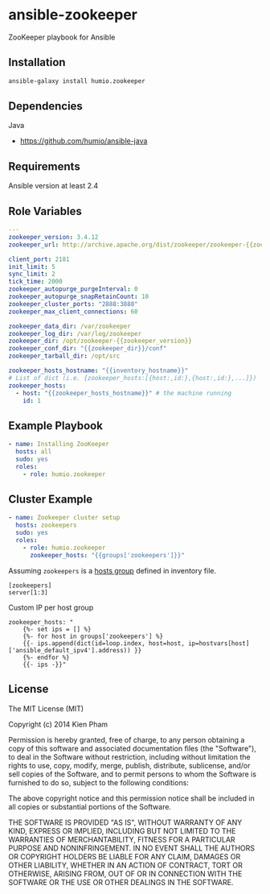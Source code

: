 ansible-zookeeper
=================

ZooKeeper playbook for Ansible

Installation
-----------

```bash
ansible-galaxy install humio.zookeeper
```

Dependencies
------------

Java

 - https://github.com/humio/ansible-java

Requirements
------------

Ansible version at least 2.4

Role Variables
--------------

```yaml
---
zookeeper_version: 3.4.12
zookeeper_url: http://archive.apache.org/dist/zookeeper/zookeeper-{{zookeeper_version}}/zookeeper-{{zookeeper_version}}.tar.gz

client_port: 2181
init_limit: 5
sync_limit: 2
tick_time: 2000
zookeeper_autopurge_purgeInterval: 0
zookeeper_autopurge_snapRetainCount: 10
zookeeper_cluster_ports: "2888:3888"
zookeeper_max_client_connections: 60

zookeeper_data_dir: /var/zookeeper
zookeeper_log_dir: /var/log/zookeeper
zookeeper_dir: /opt/zookeeper-{{zookeeper_version}}
zookeeper_conf_dir: "{{zookeeper_dir}}/conf"
zookeeper_tarball_dir: /opt/src

zookeeper_hosts_hostname: "{{inventory_hostname}}"
# List of dict (i.e. {zookeeper_hosts:[{host:,id:},{host:,id:},...]})
zookeeper_hosts:
  - host: "{{zookeeper_hosts_hostname}}" # the machine running
    id: 1
```

Example Playbook
----------------

```yaml
- name: Installing ZooKeeper
  hosts: all
  sudo: yes
  roles:
    - role: humio.zookeeper
```

Cluster Example
----------------

```yaml
- name: Zookeeper cluster setup
  hosts: zookeepers
  sudo: yes
  roles:
    - role: humio.zookeeper
      zookeeper_hosts: "{{groups['zookeepers']}}"
```

Assuming ```zookeepers``` is a [hosts group](http://docs.ansible.com/ansible/intro_inventory.html#group-variables) defined in inventory file.

```inventory
[zookeepers]
server[1:3]
```

Custom IP per host group

```
zookeeper_hosts: "
    {%- set ips = [] %}
    {%- for host in groups['zookeepers'] %}
    {{- ips.append(dict(id=loop.index, host=host, ip=hostvars[host]['ansible_default_ipv4'].address)) }}
    {%- endfor %}
    {{- ips -}}"
```

License
-------

The MIT License (MIT)

Copyright (c) 2014 Kien Pham

Permission is hereby granted, free of charge, to any person obtaining a copy
of this software and associated documentation files (the "Software"), to deal
in the Software without restriction, including without limitation the rights
to use, copy, modify, merge, publish, distribute, sublicense, and/or sell
copies of the Software, and to permit persons to whom the Software is
furnished to do so, subject to the following conditions:

The above copyright notice and this permission notice shall be included in all
copies or substantial portions of the Software.

THE SOFTWARE IS PROVIDED "AS IS", WITHOUT WARRANTY OF ANY KIND, EXPRESS OR
IMPLIED, INCLUDING BUT NOT LIMITED TO THE WARRANTIES OF MERCHANTABILITY,
FITNESS FOR A PARTICULAR PURPOSE AND NONINFRINGEMENT. IN NO EVENT SHALL THE
AUTHORS OR COPYRIGHT HOLDERS BE LIABLE FOR ANY CLAIM, DAMAGES OR OTHER
LIABILITY, WHETHER IN AN ACTION OF CONTRACT, TORT OR OTHERWISE, ARISING FROM,
OUT OF OR IN CONNECTION WITH THE SOFTWARE OR THE USE OR OTHER DEALINGS IN THE
SOFTWARE.
